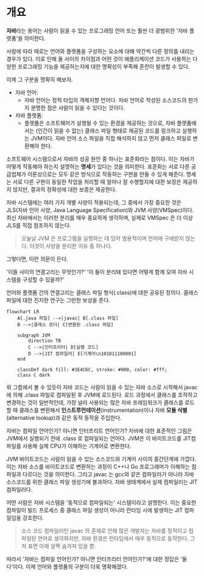 <!-- Date: 2024-12-25 -->
<!-- File ID: 4079c30c-50a7-4517-b678-655840020740 -->
<!-- Update Date: 2025-01-01 -->
<!-- Author: Seoyeon Jang -->

# 개요

**자바**라는 용어는 사람이 읽을 수 있는 프로그래밍 언어 또는 훨씬 더 광범위한
'자바 플랫폼'을 의미한다.

사람에 따라 때로는 언어와 플랫폼을 구성하는 요소에 대해 약간씩 다른 정의를 내리는 경우가 있다.
이로 인해 둘 사이의 차이점과 어떤 것이 애플리케이션 코드가 사용하는 다양한 프로그래밍 기능을 제공하는지에 대한 명확성이 부족해 혼란이 발생할 수 있다.

이제 그 구분을 명확히 해보자.

- 자바 언어:
    - 자바 언어는 정적 타입의 객체지향 언어다. 자바 언어로 작성된 소스코드의 한가지 분명한 점은
      사람이 읽을 수 있다는 것이다.
- 자바 플랫폼:
    - 플랫폼은 소프트웨어가 실행될 수 있는 환경을 제공하는 것으로, 자바 플랫폼에서는 (인간이 읽을 수 없는) 클래스 파일 형태로 제공된 코드를
      링크하고 실행하는 JVM이다. 자바 언어 소스 파일을 직접 해석하지 않고 먼저 클래스 파일로 변환해야 한다.

소프트웨어 시스템으로서 자바의 성공 원인 중 하나는 표준화라는 점이다.
이는 자바가 어떻게 작동해야 하는지 설명하는 **명세**가 있다는 것을 의미한다.
표준화는 서로 다른 공급업체가 이론상으로는 모두 같은 방식으로 작동하는 구현을 만들 수 있게 해준다.
명세는 서로 다른 구현이 동일한 작업을 처리할 때 얼마나 잘 수행할지에 대한 보장은 제공하지 않지만, 결과의 정확성에 대한
보증은 제공한다.

자바 시스템에는 여러 가지 개별 사양이 적용되는데, 그 중에서 가장 중요한 것은 JLS(자바 언어 사양, Java Language Specification)와 JVM 사양(VMSpec)이다.
최신 자바에서는 이러한 분리를 매우 중요하게 생각하며, 실제로 VMSpec 은 더 이상 JLS를 직접 참조하지 않는다.

> 오늘날 JVM 은 프로그램을 실행하는 데 있어 범용적이며 언어에 구애받지 않는다.
> 이것이 사양을 분리한 이유 중 하나다.


그렇다면, 이런 의문이 든다.

'이들 사이의 연결고리는 무엇인가?'
'이 둘이 분리돼 있다면 어떻게 함께 모여 자바 시스템을 구성할 수 있을까?'

언어와 플랫폼 간의 연결고리는 클래스 파일 형식(.class)에 대한 공유된 정의다.
클래스 파일에 대한 진지한 연구는 그만한 보상을 준다.

```mermaid
flowchart LR
    A[.java 파일] -->|javac| B[.class 파일]
    B -->|클래스 로더| C[변환된 .class 파일]

    subgraph JVM
        direction TB
        C -->|인터프리터| D[실행 코드]
        D -->|JIT 컴파일러| E[기계어\n101011100001]
    end

    classDef dark fill: #3E4C6C, stroke: #000, color: #fff;
    class C dark
```

위 그릠에서 볼 수 있듯이 자바 코드는 사람이 읽을 수 있는 자바 소스로 시작해서 javac 에 의해
.class 파일로 컴파일된 후 JVM에 로드된다. 로드 과정에서 클래스를 조작하고 변경하는 것이 일반적인데,
가장 널리 사용되는 많은 자바 프레임워크가 클래스를 로드할 때 클래스를 변환해서 **인스트루먼테이션**(instrumentation)이나
자바 **모듈 식별**(alternative lookup)과 같은 동적 동작을 주입한다.

자바는 컴파일 언어인가? 아니면 인터프리트 언어인가? 자바에 대한 표준적인 그림은 JVM에서 실행되기 전에 .class 로 컴파일되는 언어다.
JVM은 이 바이트코드를 JIT컴파일를 사용해 실제 CPU가 이해하는 기계어로 변환한다.

JVM 바이트코드는 사람이 읽을 수 있는 소스코드와 기계어 사이의 중간단계에 가깝다. 이는 자바 소스를 바이트코드로 변환하는 과정이
C++나 Go 프로그래머가 이해하는 컴파일과 다르다는 것을 의미한다.
그리고 javac 는 gcc와 같은 컴파일러가 아니라 자바 소스코드를 위한 클래스 파일 생성기에 불과하다.
자바 생태계에서 실제 컴파일러는 JIT 컴파일러다.

어떤 사람은 자바 시스템을 '동적으로 컴파일되는' 시스템이라고 설명한다. 이는 중요한 컴파일이 빌드 프로세스 중 클래스 파일 생성이 아니라 런타임 시에 발생하는 JIT
컴파일임을 강조한다.

> 소스 코드 컴파일러인 javac 의 존재로 인해 많은 개발자는 자바를 정적이고 컴파일된 언어로 생각하지만,
> 자바 환경은 런타임에서 매우 동적으로 동작한다. 그저 표면 아래 살짝 숨겨져 있을 뿐.

따라서 '자바는 컴파일 언어인가? 아니면 인터프리터 언어인가?'에 대한 정답은 '둘 다'이다.
이제 언어와 플랫폼의 구분이 더욱 명확해졌다.